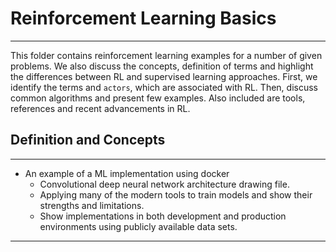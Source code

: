 # Reinforcement Learning Basics

--------------------------
This folder contains reinforcement learning examples for a number of given problems. We also discuss the concepts, definition of terms and highlight the 
differences between RL and supervised learning approaches. First, we identify the terms and `actors`, which are associated with RL. Then, discuss common algorithms and present few examples.
Also included are tools, references and recent advancements in RL.

## Definition and Concepts

--------------------------

- An example of a ML implementation using docker
  * Convolutional deep neural network architecture drawing file.
  * Applying many of the modern tools to train models and show their strengths and limitations.
  * Show implementations in both development and production environments using publicly available data sets.
-------
